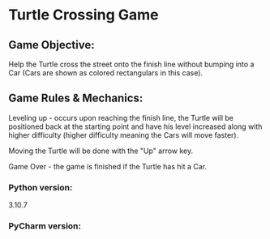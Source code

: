# Turtle Crossing Game

## Game Objective:
Help the Turtle cross the street onto the finish  line without bumping into a Car (Cars are shown as colored rectangulars in this case).

## Game Rules & Mechanics:
Leveling up - occurs upon reaching the finish line, the Turtle will be positioned back at the starting point and have his level increased along with higher difficulty (higher difficulty meaning the Cars will move faster).

Moving the Turtle will be done with the "Up" arrow key.

Game Over - the game is finished if the Turtle has hit a Car.

### Python version:
3.10.7
### PyCharm version:

